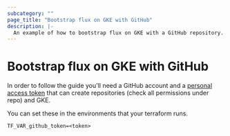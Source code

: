 ```yaml
---
subcategory: ""
page_title: "Bootstrap flux on GKE with GitHub"
description: |-
  An example of how to bootstrap flux on GKE with a GitHub repository.
---
```


# Bootstrap flux on GKE with GitHub

In order to follow the guide you'll need a GitHub account and a [personal access token](https://docs.github.com/en/free-pro-team@latest/github/authenticating-to-github/creating-a-personal-access-token)
that can create repositories (check all permissions under repo) and GKE.

You can set these in the environments that your terraform runs.

```shell
TF_VAR_github_token=<token>
```
